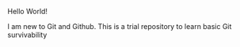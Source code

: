 Hello World! 

I am new to Git and Github. 
This is a trial repository to learn basic Git survivability
